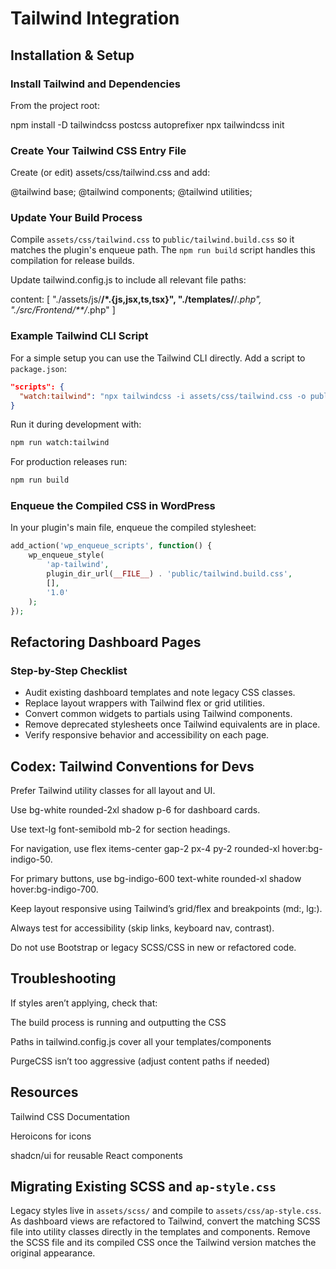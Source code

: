 # Tailwind Integration

## Installation & Setup

### Install Tailwind and Dependencies

From the project root:

npm install -D tailwindcss postcss autoprefixer
npx tailwindcss init

### Create Your Tailwind CSS Entry File

Create (or edit) assets/css/tailwind.css and add:

@tailwind base;
@tailwind components;
@tailwind utilities;

### Update Your Build Process

Compile `assets/css/tailwind.css` to `public/tailwind.build.css` so it matches the plugin's enqueue path. The `npm run build` script handles this compilation for release builds.

Update tailwind.config.js to include all relevant file paths:

content: [
  "./assets/js/**/*.{js,jsx,ts,tsx}",
  "./templates/**/*.php",
  "./src/Frontend/**/*.php"
]

### Example Tailwind CLI Script

For a simple setup you can use the Tailwind CLI directly. Add a script to
`package.json`:

```json
"scripts": {
  "watch:tailwind": "npx tailwindcss -i assets/css/tailwind.css -o public/tailwind.build.css --watch"
}
```

Run it during development with:

```bash
npm run watch:tailwind
```

For production releases run:

```bash
npm run build
```

### Enqueue the Compiled CSS in WordPress

In your plugin's main file, enqueue the compiled stylesheet:

```php
add_action('wp_enqueue_scripts', function() {
    wp_enqueue_style(
        'ap-tailwind',
        plugin_dir_url(__FILE__) . 'public/tailwind.build.css',
        [],
        '1.0'
    );
});
```

## Refactoring Dashboard Pages

### Step-by-Step Checklist

- Audit existing dashboard templates and note legacy CSS classes.
- Replace layout wrappers with Tailwind flex or grid utilities.
- Convert common widgets to partials using Tailwind components.
- Remove deprecated stylesheets once Tailwind equivalents are in place.
- Verify responsive behavior and accessibility on each page.

## Codex: Tailwind Conventions for Devs

Prefer Tailwind utility classes for all layout and UI.

Use bg-white rounded-2xl shadow p-6 for dashboard cards.

Use text-lg font-semibold mb-2 for section headings.

For navigation, use flex items-center gap-2 px-4 py-2 rounded-xl hover:bg-indigo-50.

For primary buttons, use bg-indigo-600 text-white rounded-xl shadow hover:bg-indigo-700.

Keep layout responsive using Tailwind’s grid/flex and breakpoints (md:, lg:).

Always test for accessibility (skip links, keyboard nav, contrast).

Do not use Bootstrap or legacy SCSS/CSS in new or refactored code.

## Troubleshooting

If styles aren’t applying, check that:

The build process is running and outputting the CSS

Paths in tailwind.config.js cover all your templates/components

PurgeCSS isn’t too aggressive (adjust content paths if needed)

## Resources

Tailwind CSS Documentation

Heroicons for icons

shadcn/ui for reusable React components

## Migrating Existing SCSS and `ap-style.css`

Legacy styles live in `assets/scss/` and compile to `assets/css/ap-style.css`.
As dashboard views are refactored to Tailwind, convert the matching SCSS file
into utility classes directly in the templates and components. Remove the SCSS
file and its compiled CSS once the Tailwind version matches the original
appearance.

